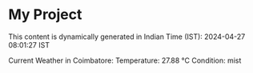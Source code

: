 # My Project

This content is dynamically generated in Indian Time (IST): 2024-04-27 08:01:27 IST


Current Weather in Coimbatore:
Temperature: 27.88 °C
Condition: mist
